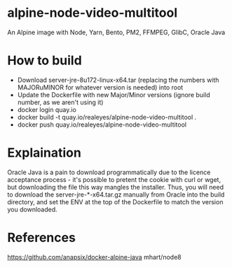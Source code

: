# alpine-node-video-multitool
An Alpine image with Node, Yarn, Bento, PM2, FFMPEG, GlibC, Oracle Java

# How to build 
* Download server-jre-8u172-linux-x64.tar (replacing the numbers with MAJORuMINOR for whatever version is needed) into root
* Update the Dockerfile with new Major/Minor versions (ignore build number, as we aren't using it)
* docker login quay.io
* docker build -t quay.io/realeyes/alpine-node-video-multitool .
* docker push quay.io/realeyes/alpine-node-video-multitool

# Explaination 
Oracle Java is a pain to download programmatically due to the licence acceptance process - it's possible to pretent the cookie with curl or wget, but downloading the file this way mangles the installer. Thus, you will need to download the server-jre-*-x64.tar.gz manually from Oracle into the build directory, and set the ENV at the top of the Dockerfile to match the version you downloaded. 

# References
https://github.com/anapsix/docker-alpine-java
mhart/node8
